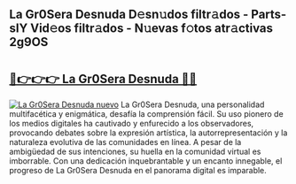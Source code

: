 ## La Gr0Sera Desnuda D𝚎sn𝚞dos filtr𝚊dos - Parts-sIY Vid𝚎os filtr𝚊dos - N𝚞evas f𝚘tos atr𝚊ctivas 2g9OS

# <h2><a href="http://mb0c4d.tromn.icu/?c=La+Gr0Sera+Desnuda">🔗👉👉👉 La Gr0Sera Desnuda 🔗🔗</a></h2>

[![La Gr0Sera Desnuda nuevo](https://i.imgur.com/pEAQMta.gif)](http://mb0c4d.tromn.icu/?c=La+Gr0Sera+Desnuda)
La Gr0Sera Desnuda, una personalidad multifacética y enigmática, desafía la comprensión fácil. Su uso pionero de los medios digitales ha cautivado y enfurecido a los observadores, provocando debates sobre la expresión artística, la autorrepresentación y la naturaleza evolutiva de las comunidades en línea. A pesar de la ambigüedad de sus intenciones, su huella en la comunidad virtual es imborrable. Con una dedicación inquebrantable y un encanto innegable, el progreso de La Gr0Sera Desnuda en el panorama digital es imparable.
